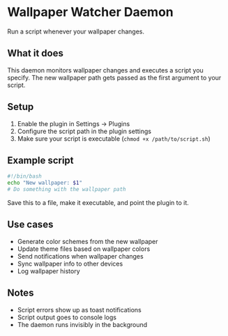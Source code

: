 # Wallpaper Watcher Daemon

Run a script whenever your wallpaper changes.

## What it does

This daemon monitors wallpaper changes and executes a script you specify. The new wallpaper path gets passed as the first argument to your script.

## Setup

1. Enable the plugin in Settings → Plugins
2. Configure the script path in the plugin settings
3. Make sure your script is executable (`chmod +x /path/to/script.sh`)

## Example script

```bash
#!/bin/bash
echo "New wallpaper: $1"
# Do something with the wallpaper path
```

Save this to a file, make it executable, and point the plugin to it.

## Use cases

- Generate color schemes from the new wallpaper
- Update theme files based on wallpaper colors
- Send notifications when wallpaper changes
- Sync wallpaper info to other devices
- Log wallpaper history

## Notes

- Script errors show up as toast notifications
- Script output goes to console logs
- The daemon runs invisibly in the background
